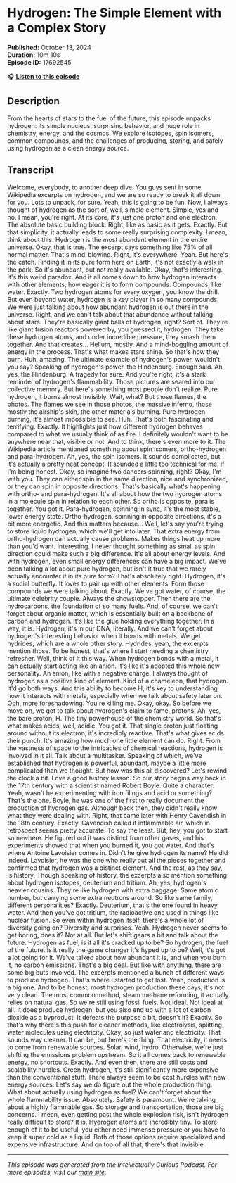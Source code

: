 # Hydrogen: The Simple Element with a Complex Story

**Published:** October 13, 2024  
**Duration:** 10m 10s  
**Episode ID:** 17692545

🎧 **[Listen to this episode](https://intellectuallycurious.buzzsprout.com/2529712/episodes/17692545-hydrogen-the-simple-element-with-a-complex-story)**

## Description

From the hearts of stars to the fuel of the future, this episode unpacks hydrogen: its simple nucleus, surprising behavior, and huge role in chemistry, energy, and the cosmos. We explore isotopes, spin isomers, common compounds, and the challenges of producing, storing, and safely using hydrogen as a clean energy source.

## Transcript

Welcome, everybody, to another deep dive. You guys sent in some Wikipedia excerpts on hydrogen, and we are so ready to break it all down for you. Lots to unpack, for sure. Yeah, this is going to be fun. Now, I always thought of hydrogen as the sort of, well, simple element. Simple, yes and no. I mean, you're right. At its core, it's just one proton and one electron. The absolute basic building block. Right, like as basic as it gets. Exactly. But that simplicity, it actually leads to some really surprising complexity. I mean, think about this. Hydrogen is the most abundant element in the entire universe. Okay, that is true. The excerpt says something like 75% of all normal matter. That's mind-blowing. Right, it's everywhere. Yeah. But here's the catch. Finding it in its pure form here on Earth, it's not exactly a walk in the park. So it's abundant, but not really available. Okay, that's interesting. It's this weird paradox. And it all comes down to how hydrogen interacts with other elements, how eager it is to form compounds. Compounds, like water. Exactly. Two hydrogen atoms for every oxygen, you know the drill. But even beyond water, hydrogen is a key player in so many compounds. We were just talking about how abundant hydrogen is out there in the universe. Right, and we can't talk about that abundance without talking about stars. They're basically giant balls of hydrogen, right? Sort of. They're like giant fusion reactors powered by, you guessed it, hydrogen. They take these hydrogen atoms, and under incredible pressure, they smash them together. And that creates... Helium, mostly. And a mind-boggling amount of energy in the process. That's what makes stars shine. So that's how they burn. Huh, amazing. The ultimate example of hydrogen's power, wouldn't you say? Speaking of hydrogen's power, the Hindenburg. Enough said. Ah, yes, the Hindenburg. A tragedy for sure. And you're right, it's a stark reminder of hydrogen's flammability. Those pictures are seared into our collective memory. But here's something most people don't realize. Pure hydrogen, it burns almost invisibly. Wait, what? But those flames, the photos. The flames we see in those photos, the massive inferno, those mostly the airship's skin, the other materials burning. Pure hydrogen burning, it's almost impossible to see. Huh. That's both fascinating and terrifying. Exactly. It highlights just how different hydrogen behaves compared to what we usually think of as fire. I definitely wouldn't want to be anywhere near that, visible or not. And to think, there's even more to it. The Wikipedia article mentioned something about spin isomers, ortho-hydrogen and para-hydrogen. Ah, yes, the spin isomers. It sounds complicated, but it's actually a pretty neat concept. It sounded a little too technical for me, if I'm being honest. Okay, so imagine two dancers spinning, right? Okay, I'm with you. They can either spin in the same direction, nice and synchronized, or they can spin in opposite directions. That's basically what's happening with ortho- and para-hydrogen. It's all about how the two hydrogen atoms in a molecule spin in relation to each other. So ortho is opposite, para is together. You got it. Para-hydrogen, spinning in sync, it's the most stable, lower energy state. Ortho-hydrogen, spinning in opposite directions, it's a bit more energetic. And this matters because... Well, let's say you're trying to store liquid hydrogen, which we'll get into later. That extra energy from ortho-hydrogen can actually cause problems. Makes things heat up more than you'd want. Interesting. I never thought something as small as spin direction could make such a big difference. It's all about energy levels. And with hydrogen, even small energy differences can have a big impact. We've been talking a lot about pure hydrogen, but isn't it true that we rarely actually encounter it in its pure form? That's absolutely right. Hydrogen, it's a social butterfly. It loves to pair up with other elements. Form those compounds we were talking about. Exactly. We've got water, of course, the ultimate celebrity couple. Always the showstopper. Then there are the hydrocarbons, the foundation of so many fuels. And, of course, we can't forget about organic matter, which is essentially built on a backbone of carbon and hydrogen. It's like the glue holding everything together. In a way, it is. Hydrogen, it's in our DNA, literally. And we can't forget about hydrogen's interesting behavior when it bonds with metals. We get hydrides, which are a whole other story. Hydrides, yeah, the excerpts mention those. To be honest, that's where I start needing a chemistry refresher. Well, think of it this way. When hydrogen bonds with a metal, it can actually start acting like an anion. It's like it's adopted this whole new personality. An anion, like with a negative charge. I always thought of hydrogen as a positive kind of element. Kind of a chameleon, that hydrogen. It'd go both ways. And this ability to become H, it's key to understanding how it interacts with metals, especially when we talk about safety later on. Ooh, more foreshadowing. You're killing me. Okay, okay. So before we move on, we got to talk about hydrogen's claim to fame, protons. Ah, yes, the bare proton, H. The tiny powerhouse of the chemistry world. So that's what makes acids, well, acidic. You got it. That single proton just floating around without its electron, it's incredibly reactive. That's what gives acids their punch. It's amazing how much one little element can do. Right. From the vastness of space to the intricacies of chemical reactions, hydrogen is involved in it all. Talk about a multitasker. Speaking of which, we've established that hydrogen is powerful, abundant, maybe a little more complicated than we thought. But how was this all discovered? Let's rewind the clock a bit. Love a good history lesson. So our story begins way back in the 17th century with a scientist named Robert Boyle. Quite a character. Yeah, wasn't he experimenting with iron filings and acid or something? That's the one. Boyle, he was one of the first to really document the production of hydrogen gas. Although back then, they didn't really know what they were dealing with. Right, that came later with Henry Cavendish in the 18th century. Exactly. Cavendish called it inflammable air, which in retrospect seems pretty accurate. To say the least. But, hey, you got to start somewhere. He figured out it was distinct from other gases, and his experiments showed that when you burned it, you got water. And that's where Antoine Lavoisier comes in. Didn't he give hydrogen its name? He did indeed. Lavoisier, he was the one who really put all the pieces together and confirmed that hydrogen was a distinct element. And the rest, as they say, is history. Though speaking of history, the excerpts also mention something about hydrogen isotopes, deuterium and tritium. Ah, yes, hydrogen's heavier cousins. They're like hydrogen with extra baggage. Same atomic number, but carrying some extra neutrons around. So like same family, different personalities? Exactly. Deuterium, that's the one found in heavy water. And then you've got tritium, the radioactive one used in things like nuclear fusion. So even within hydrogen itself, there's a whole lot of diversity going on? Diversity and surprises. Yeah. Hydrogen never seems to get boring, does it? Not at all. But let's shift gears a bit and talk about the future. Hydrogen as fuel, is it all it's cracked up to be? So hydrogen, the fuel of the future. Is it really the game changer it's hyped up to be? Well, it's got a lot going for it. We've talked about how abundant it is, and when you burn it, no carbon emissions. That's a big deal. But like with anything, there are some big buts involved. The excerpts mentioned a bunch of different ways to produce hydrogen. That's where I started to get lost. Yeah, production is a big one. And to be honest, most hydrogen production these days, it's not very clean. The most common method, steam methane reforming, it actually relies on natural gas. So we're still using fossil fuels. Not ideal. Not ideal at all. It does produce hydrogen, but you also end up with a lot of carbon dioxide as a byproduct. It defeats the purpose a bit, doesn't it? Exactly. So that's why there's this push for cleaner methods, like electrolysis, splitting water molecules using electricity. Okay, so just water and electricity. That sounds way cleaner. It can be, but here's the thing. That electricity, it needs to come from renewable sources. Solar, wind, hydro. Otherwise, we're just shifting the emissions problem upstream. So it all comes back to renewable energy, no shortcuts. Exactly. And even then, there are still costs and scalability hurdles. Green hydrogen, it's still significantly more expensive than the conventional stuff. There always seem to be cost hurdles with new energy sources. Let's say we do figure out the whole production thing. What about actually using hydrogen as fuel? We can't forget about the whole flammability issue. Absolutely. Safety is paramount. We're talking about a highly flammable gas. So storage and transportation, those are big concerns. I mean, even getting past the whole explosion risk, isn't hydrogen really difficult to store? It is. Hydrogen atoms are incredibly tiny. To store enough of it to be useful, you either need immense pressure or you have to keep it super cold as a liquid. Both of those options require specialized and expensive infrastructure. And on top of all that, there's that invisible

---
*This episode was generated from the Intellectually Curious Podcast. For more episodes, visit our [main site](https://intellectuallycurious.buzzsprout.com).*
